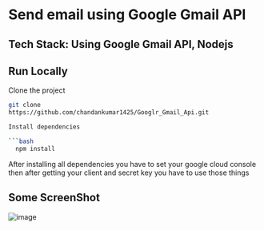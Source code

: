 # Send email using Google Gmail API

## Tech Stack: Using Google Gmail API, Nodejs

## Run Locally

Clone the project
```bash
git clone
https://github.com/chandankumar1425/Googlr_Gmail_Api.git

Install dependencies

```bash
  npm install

```
After installing all dependencies you have to set your google cloud console then after getting your client and secret key you have to use those things


## Some ScreenShot
![image](https://github.com/chandankumar1425/Googlr_Gmail_Api/assets/118505620/4627f9d2-f419-4f46-b60b-4dad747d0a9e)

